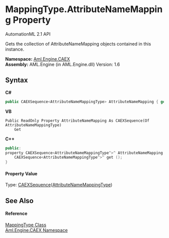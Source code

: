 # MappingType.AttributeNameMapping Property 
AutomationML 2.1 API 

Gets the collection of AttributeNameMapping objects contained in this instance.

**Namespace:**&nbsp;<a href="N_Aml_Engine_CAEX">Aml.Engine.CAEX</a><br />**Assembly:**&nbsp;AML.Engine (in AML.Engine.dll) Version: 1.6

## Syntax

**C#**<br />
``` C#
public CAEXSequence<AttributeNameMappingType> AttributeNameMapping { get; }
```

**VB**<br />
``` VB
Public ReadOnly Property AttributeNameMapping As CAEXSequence(Of AttributeNameMappingType)
	Get
```

**C++**<br />
``` C++
public:
property CAEXSequence<AttributeNameMappingType^>^ AttributeNameMapping {
	CAEXSequence<AttributeNameMappingType^>^ get ();
}
```


#### Property Value
Type: <a href="T_Aml_Engine_CAEX_CAEXSequence_1">CAEXSequence</a>(<a href="T_Aml_Engine_CAEX_AttributeNameMappingType">AttributeNameMappingType</a>)

## See Also


#### Reference
<a href="T_Aml_Engine_CAEX_MappingType">MappingType Class</a><br /><a href="N_Aml_Engine_CAEX">Aml.Engine.CAEX Namespace</a><br />